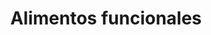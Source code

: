 ---
layout: 
title: Alimentos funcionales
tipo: Editorial
categories: editorial
descripcion: Diseño de capitulares
imagen: Alimentos-funcionales
---